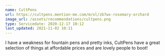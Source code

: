 ```yaml
---
name: CultPens
url: https://cultpens.mention-me.com/m/ol/zb7wx-rosemary-orchard
image_url: /assets/recommendations/cultpens.png
type: Servicedate: 2020-12-17 10:12
last_updated: 2021-11-02 10:11
---
```

I have a weakness for fountain pens and pretty inks, CultPens have a great selection of things at affordable prices and are lovely people to boot!